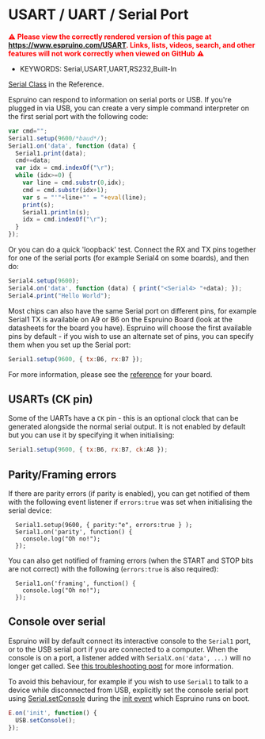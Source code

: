 <!--- Copyright (c) 2013 Gordon Williams, Pur3 Ltd. See the file LICENSE for copying permission. -->
USART / UART / Serial Port
=======================

<span style="color:red">:warning: **Please view the correctly rendered version of this page at https://www.espruino.com/USART. Links, lists, videos, search, and other features will not work correctly when viewed on GitHub** :warning:</span>

* KEYWORDS: Serial,USART,UART,RS232,Built-In

[Serial Class](/Reference#Serial) in the Reference.

Espruino can respond to information on serial ports or USB. If you're plugged in via USB, you can create a very simple command interpreter on the first serial port with the following code:

```JavaScript
var cmd="";
Serial1.setup(9600/*baud*/);
Serial1.on('data', function (data) { 
  Serial1.print(data); 
  cmd+=data;
  var idx = cmd.indexOf("\r");
  while (idx>=0) { 
    var line = cmd.substr(0,idx);
    cmd = cmd.substr(idx+1);
    var s = "'"+line+"' = "+eval(line); 
    print(s);
    Serial1.println(s);
    idx = cmd.indexOf("\r");
  }
});
```
 
Or you can do a quick 'loopback' test. Connect the RX and TX pins together for one of the serial ports (for example Serial4 on some boards), and then do:

```JavaScript
Serial4.setup(9600);
Serial4.on('data', function (data) { print("<Serial4> "+data); });
Serial4.print("Hello World");
```
 
Most chips can also have the same Serial port on different pins, for example Serial1 TX is available on A9 or B6 on the Espruino Board (look at the datasheets for the board you have). Espruino will choose the first available pins by default - if you wish to use an alternate set of pins, you can specify them when you set up the Serial port:

```JavaScript
Serial1.setup(9600, { tx:B6, rx:B7 });
```

For more information, please see the [reference](/Reference) for your board.

USARTs (CK pin)
---------------

Some of the UARTs have a `CK` pin - this is an optional clock that can be generated alongside the normal serial output. It is not enabled by default but you can use it by specifying it when initialising:

```JavaScript
Serial1.setup(9600, { tx:B6, rx:B7, ck:A8 });
```

Parity/Framing errors
---------------------

If there are parity errors (if parity is enabled), you can get notified of them with the 
following event listener if `errors:true` was set when initialising the serial device:

```
  Serial1.setup(9600, { parity:"e", errors:true } );
  Serial1.on('parity', function() {
    console.log("Oh no!");
  });
```

You can also get notified of framing errors (when the START and STOP bits are not correct) 
with the following (`errors:true` is also required):

```
  Serial1.on('framing', function() {
    console.log("Oh no!");
  });
```

<a name="ConsoleSerial"></a>Console over serial
-------------------

Espruino will by default connect its interactive console to the `Serial1` port, or to the USB serial port if you are connected to a computer. When the console is on a port, a listener added with `SerialX.on('data', ...)` will no longer get called. See [this troubleshooting post](/Troubleshooting#console) for more information.

To avoid this behaviour, for example if you wish to use `Serial1` to talk to a device while disconnected from USB, explicitly set the console serial port using  [Serial.setConsole](/Reference#l_Serial_setConsole) during the [init event](Reference#l_E_init) which Espruino runs on boot.

```JavaScript
E.on('init', function() {
  USB.setConsole();
});
```
